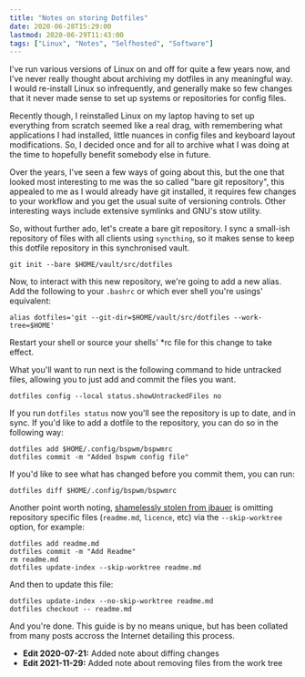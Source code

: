 ```yaml
---
title: "Notes on storing Dotfiles"
date: 2020-06-28T15:29:00
lastmod: 2020-06-29T11:43:00
tags: ["Linux", "Notes", "Selfhosted", "Software"]
---
```


I've run various versions of Linux on and off for quite a few years now, and I've never really thought about archiving my dotfiles in any meaningful way. I would re-install Linux so infrequently, and generally make so few changes that it never made sense to set up systems or repositories for config files.

Recently though, I reinstalled Linux on my laptop having to set up everything from scratch seemed like a real drag, with remembering what applications I had installed, little nuances in config files and keyboard layout modifications. So, I decided once and for all to archive what I was doing at the time to hopefully benefit somebody else in future.

Over the years, I've seen a few ways of going about this, but the one that looked most interesting to me was the so called "bare git repository", this appealed to me as I would already have git installed, it requires few changes to your workflow and you get the usual suite of versioning controls. Other interesting ways include extensive symlinks and GNU's stow utility.

So, without further ado, let's create a bare git repository. I sync a small-ish repository of files with all clients using `syncthing`, so it makes sense to keep this dotfile repository in this synchronised vault.

```
git init --bare $HOME/vault/src/dotfiles
```

Now, to interact with this new repository, we're going to add a new alias. Add the following to your `.bashrc` or which ever shell you're usings' equivalent:
```
alias dotfiles='git --git-dir=$HOME/vault/src/dotfiles --work-tree=$HOME'
```

Restart your shell or source your shells' \*rc file for this change to take effect.

What you'll want to run next is the following command to hide untracked files, allowing you to just add and commit the files you want.
```
dotfiles config --local status.showUntrackedFiles no
```

If you run `dotfiles status` now you'll see the repository is up to date, and in sync. If you'd like to add a dotfile to the repository, you can do so in the following way:
```
dotfiles add $HOME/.config/bspwm/bspwmrc
dotfiles commit -m "Added bspwm config file"
```

If you'd like to see what has changed before you commit them, you can run:
```
dotfiles diff $HOME/.config/bspwm/bspwmrc
```

Another point worth noting, [shamelessly stolen from jbauer](https://www.paritybit.ca/blog/how-i-manage-my-dotfiles) is omitting repository specific files (`readme.md`, `licence`, etc) via the `--skip-worktree` option, for example:
```
dotfiles add readme.md
dotfiles commit -m "Add Readme"
rm readme.md
dotfiles update-index --skip-worktree readme.md
```

And then to update this file:
```
dotfiles update-index --no-skip-worktree readme.md
dotfiles checkout -- readme.md
```

And you're done. This guide is by no means unique, but has been collated from many posts accross the Internet detailing this process.

* **Edit 2020-07-21:** Added note about diffing changes
* **Edit 2021-11-29:** Added note about removing files from the work tree